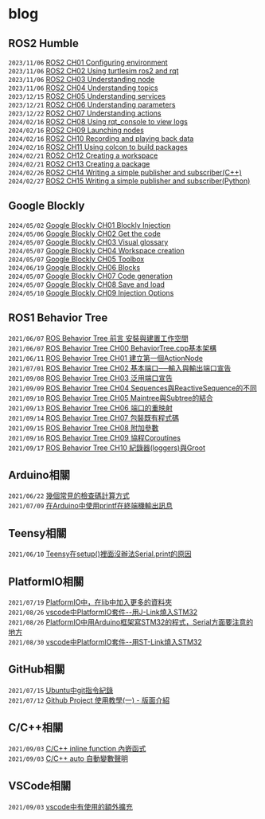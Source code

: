 # blog
## ROS2 Humble
```2023/11/06``` [ROS2 CH01 Configuring environment](https://github.com/SilasYoome/blog/issues/32)  
```2023/11/06``` [ROS2 CH02 Using turtlesim ros2 and rqt](https://github.com/SilasYoome/blog/issues/33)  
```2023/11/06``` [ROS2 CH03 Understanding node](https://github.com/SilasYoome/blog/issues/34)  
```2023/11/06``` [ROS2 CH04 Understanding topics](https://github.com/SilasYoome/blog/issues/35)  
```2023/12/15``` [ROS2 CH05 Understanding services](https://github.com/SilasYoome/blog/issues/36)  
```2023/12/21``` [ROS2 CH06 Understanding parameters](https://github.com/SilasYoome/blog/issues/37)  
```2023/12/22``` [ROS2 CH07 Understanding actions](https://github.com/SilasYoome/blog/issues/38)  
```2024/02/16``` [ROS2 CH08 Using rqt_console to view logs](https://github.com/SilasYoome/blog/issues/42)  
```2024/02/16``` [ROS2 CH09 Launching nodes](https://github.com/SilasYoome/blog/issues/43)  
```2024/02/16``` [ROS2 CH10 Recording and playing back data](https://github.com/SilasYoome/blog/issues/44)  
```2024/02/16``` [ROS2 CH11 Using colcon to build packages](https://github.com/SilasYoome/blog/issues/45)  
```2024/02/21``` [ROS2 CH12 Creating a workspace](https://github.com/SilasYoome/blog/issues/46)  
```2024/02/21``` [ROS2 CH13 Creating a package](https://github.com/SilasYoome/blog/issues/47)  
```2024/02/26``` [ROS2 CH14 Writing a simple publisher and subscriber(C++)](https://github.com/SilasYoome/blog/issues/48)  
```2024/02/27``` [ROS2 CH15 Writing a simple publisher and subscriber(Python)](https://github.com/SilasYoome/blog/issues/49)  

## Google Blockly
```2024/05/02``` [Google Blockly CH01 Blockly Injection](https://github.com/SilasYoome/blog/issues/50)  
```2024/05/06``` [Google Blockly CH02 Get the code](https://github.com/SilasYoome/blog/issues/51)  
```2024/05/07``` [Google Blockly CH03 Visual glossary](https://github.com/SilasYoome/blog/issues/52)  
```2024/05/07``` [Google Blockly CH04 Workspace creation](https://github.com/SilasYoome/blog/issues/53)  
```2024/05/07``` [Google Blockly CH05 Toolbox](https://github.com/SilasYoome/blog/issues/54)  
```2024/06/19``` [Google Blockly CH06 Blocks](https://github.com/SilasYoome/blog/issues/58)  
```2024/05/07``` [Google Blockly CH07 Code generation](https://github.com/SilasYoome/blog/issues/55)  
```2024/05/07``` [Google Blockly CH08 Save and load](https://github.com/SilasYoome/blog/issues/56)  
```2024/05/10``` [Google Blockly CH09 Injection Options](https://github.com/SilasYoome/blog/issues/57)  

## ROS1 Behavior Tree
```2021/06/07``` [ROS Behavior Tree 前言 安裝與建置工作空間](https://github.com/SilasYoome/blog/issues/2)  
```2021/06/07``` [ROS Behavior Tree CH00 BehaviorTree.cpp基本架構](https://github.com/SilasYoome/blog/issues/3)  
```2021/06/11``` [ROS Behavior Tree CH01 建立第一個ActionNode](https://github.com/SilasYoome/blog/issues/5)  
```2021/07/01``` [ROS Behavior Tree CH02 基本端口──輸入與輸出端口宣告](https://github.com/SilasYoome/blog/issues/8)  
```2021/09/08``` [ROS Behavior Tree CH03 泛用端口宣告](https://github.com/SilasYoome/blog/issues/20)  
```2021/09/09``` [ROS Behavior Tree CH04 Sequences與ReactiveSequence的不同 ](https://github.com/SilasYoome/blog/issues/21)  
```2021/09/10``` [ROS Behavior Tree CH05 Maintree與Subtree的結合](https://github.com/SilasYoome/blog/issues/22)  
```2021/09/13``` [ROS Behavior Tree CH06 端口的重映射](https://github.com/SilasYoome/blog/issues/23)  
```2021/09/14``` [ROS Behavior Tree CH07 包裝既有程式碼](https://github.com/SilasYoome/blog/issues/24)  
```2021/09/15``` [ROS Behavior Tree CH08 附加參數](https://github.com/SilasYoome/blog/issues/25)  
```2021/09/16``` [ROS Behavior Tree CH09 協程Coroutines](https://github.com/SilasYoome/blog/issues/26)  
```2021/09/17``` [ROS Behavior Tree CH10 紀錄器(loggers)與Groot](https://github.com/SilasYoome/blog/issues/27)  

## Arduino相關
```2021/06/22``` [幾個常見的檢查碼計算方式](https://github.com/SilasYoome/blog/issues/7)  
```2021/07/09``` [在Arduino中使用printf在終端機輸出訊息](https://github.com/SilasYoome/blog/issues/10)  

## Teensy相關
```2021/06/10``` [Teensy在setup()裡面沒辦法Serial.print的原因](https://github.com/SilasYoome/blog/issues/4)  

## PlatformIO相關
```2021/07/19``` [PlatformIO中，在lib中加入更多的資料夾](https://github.com/SilasYoome/blog/issues/12)  
```2021/08/26``` [vscode中PlatformIO套件--用J-Link燒入STM32](https://github.com/SilasYoome/blog/issues/14)  
```2021/08/26``` [PlatformIO中用Arduino框架寫STM32的程式，Serial方面要注意的地方](https://github.com/SilasYoome/blog/issues/15)  
```2021/08/30``` [vscode中PlatformIO套件--用ST-Link燒入STM32](https://github.com/SilasYoome/blog/issues/16)

## GitHub相關
```2021/07/15``` [Ubuntu中git指令紀錄](https://github.com/SilasYoome/blog/issues/9)  
```2021/07/12``` [Github Project 使用教學(一) - 版面介紹](https://github.com/SilasYoome/blog/issues/11)  

## C/C++相關
```2021/09/03``` [C/C++ inline function 內嵌函式 ](https://github.com/SilasYoome/blog/issues/17)  
```2021/09/03``` [C/C++ auto 自動變數聲明](https://github.com/SilasYoome/blog/issues/18)  

## VSCode相關
```2021/09/03``` [vscode中有使用的額外擴充](https://github.com/SilasYoome/blog/issues/19)
